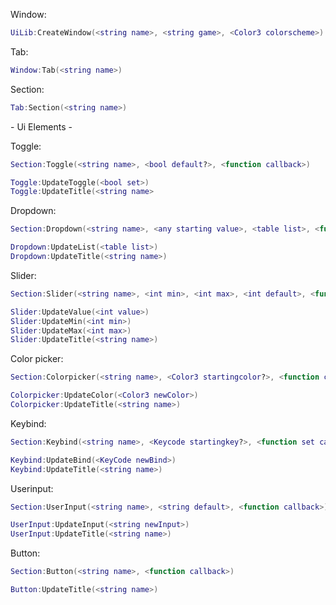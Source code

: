 Window:
```lua
UiLib:CreateWindow(<string name>, <string game>, <Color3 colorscheme>)
```
Tab:
```lua
Window:Tab(<string name>)
```

Section:
```lua
Tab:Section(<string name>)
```

\- Ui Elements -

Toggle:
```lua
Section:Toggle(<string name>, <bool default?>, <function callback>)

Toggle:UpdateToggle(<bool set>)
Toggle:UpdateTitle(<string name>
```

Dropdown:
```lua
Section:Dropdown(<string name>, <any starting value>, <table list>, <function callback>)

Dropdown:UpdateList(<table list>)
Dropdown:UpdateTitle(<string name>)
```

Slider:
```lua
Section:Slider(<string name>, <int min>, <int max>, <int default>, <function callback>, <bool nofill?>, <bool floor callback?>)

Slider:UpdateValue(<int value>)
Slider:UpdateMin(<int min>)
Slider:UpdateMax(<int max>)
Slider:UpdateTitle(<string name>)
```

Color picker:
```lua
Section:Colorpicker(<string name>, <Color3 startingcolor?>, <function callback>)

Colorpicker:UpdateColor(<Color3 newColor>)
Colorpicker:UpdateTitle(<string name>)
```

Keybind:
```lua
Section:Keybind(<string name>, <Keycode startingkey?>, <function set callback>, <function input callback>)

Keybind:UpdateBind(<KeyCode newBind>)
Keybind:UpdateTitle(<string name>)
```

Userinput:
```lua
Section:UserInput(<string name>, <string default>, <function callback>)

UserInput:UpdateInput(<string newInput>)
UserInput:UpdateTitle(<string name>)
```

Button:
```lua
Section:Button(<string name>, <function callback>)

Button:UpdateTitle(<string name>)
```
